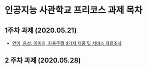# 인공지능 사관학교 프리코스 과제 목차

## 1주차 과제 (2020.05.21)

  - [언어, 음성, 이미지, 자율주행 4가지 제품 및 서비스 자료조사](https://github.com/kang-giheon/giheon/blob/master/1_%EC%A3%BC%EC%B0%A8_%EA%B3%BC%EC%A0%9C.ipynb)
  
## 2 주차 과제 (2020.05.28)  
